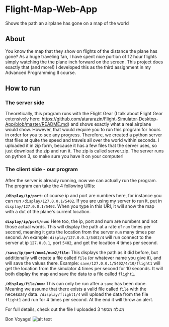 # Flight-Map-Web-App
Shows the path an airplane has gone on a map of the world

## About
You know the map that they show on flights of the distance the plane has gone? As a huge traveling fan, I have spent nice portion of 12 hour flights simply watching the the plane inch forward on the screen. This project does exactly that (and more!) I developed this as the  third assignment in my Advanced Programming II course. 

## How to run
### The server side
Theoretically, this program runs with the Flight Gear (I talk about Flight Gear extensively here:
https://github.com/atararazin/Flight-Simulator-Desktop-App/blob/master/README.md)
and shows exactly what a real airplane would show. However, that would require you to run this program for hours in order for you to see 
any progress. Therefore, we created a python server that flies at quite the speed and travels all over the world within seconds. I uploaded
it in zip form, because it has a few files that the server uses, so just download the zip and run it. The zip is called server.zip. The server runs on python 3, so make sure you have it on your computer!

### The client side - our program
After the server is already running, now we can actually run the program. The program can take the 4 following URIs:

**`/display/ip/port`:** of course ip and port are numbers here, for instance you can run `/display/127.0.0.1/5402`. If you are using my server to run it, put in `display/127.0.0.1/5402`. When you type in this URI, it will show the map with a dot of the plane's current location.

**`display/ip/port/num`:** Here too, the ip, port and num are numbers and not those actual words. This will display the path at a rate of `num` times per second, meaning it gets the location from the server `num` many times per second. An example: `display/127.0.0.1/5402/4` will run connect to the server at ip `127.0.0.1`, port `5402`, and get the location 4 times per second.

**`/save/ip/port/num1/num2/file`:** This displays the path as it did before, but additionally will create a file called `file` (or whatever name you give it), and will save the values there. Example: `save/127.0.0.1/5402/4/10/flight1` will get the location from the simulator 4 times per second for 10 seconds. It will both display the map and save the data to a file called `flight1`.

**`/display/file/num`:** This can only be run after a `save` has been done. Meaning we assume that there exists a valid file called `file` with the necessary data. `/display/flight1/4` will upload the data from the file `flight1` and run for 4 times per second. At the end it will throw an alert.

For full details, check out the file I uploaded מטלה מספר 3


Bon Voyage!
![alt text](https://github.com/atararazin/Flight-Map-Web-App/blob/master/flight%20map.jpg)
